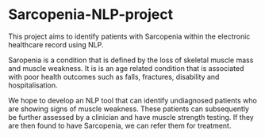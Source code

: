 # Sarcopenia-NLP-project
This project aims to identify patients with Sarcopenia within the electronic healthcare record using NLP.

Saropenia is a condition that is defined by the loss of skeletal muscle mass and muscle weakness. It is is an age related condition that is associated with poor health outcomes such as falls, fractures, disability and hospitalisation. 

We hope to develop an NLP tool that can identify undiagnosed patients who are showing signs of muscle weakness. These patients can subsequently be further assessed by a clinician and have muscle strength testing. If they are then found to have Sarcopenia, we can refer them for treatment.
